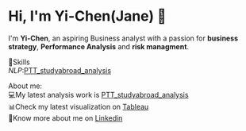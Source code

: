 # Hi, I'm Yi-Chen(Jane) 🙌
I'm **Yi-Chen**, an aspiring Business analyst with a passion for **business strategy**, **Performance Analysis** and **risk managment**.<br/>

📌Skills<br/>
*NLP*:[PTT_studyabroad_analysis](https://github.com/supershortjane/PTT_studyabroad_analysis)<br/>


About me:<br/>
💻My latest analysis work is [PTT_studyabroad_analysis](https://github.com/supershortjane/PTT_studyabroad_analysis)<br/>
📊Check my latest visualization on [Tableau](https://public.tableau.com/profile/.13837625#!/)<br/>
👧Know more about me on [Linkedin](https://www.linkedin.com/in/yi-chen-chiou-a80212127/)<br/>



